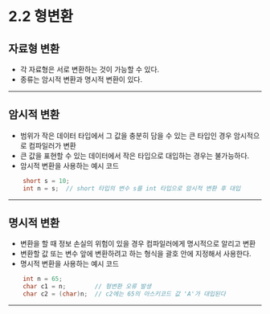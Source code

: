 # __2.2 형변환__
## 자료형 변환
- 각 자료형은 서로 변환하는 것이 가능할 수 있다.
- 종류는 암시적 변환과 명시적 변환이 있다.
---
## 암시적 변환
- 범위가 작은 데이터 타입에서 그 값을 충분히 담을 수 있는 큰 타입인 경우 암시적으로 컴파일러가 변환
- 큰 값을 표현할 수 있는 데이터에서 작은 타입으로 대입하는 경우는 불가능하다.
- 암시적 변환을 사용하는 예시 코드
```C#
    short s = 10;
    int n = s;  // short 타입의 변수 s를 int 타입으로 암시적 변환 후 대입
```
---
## 명시적 변환
- 변환을 할 때 정보 손실의 위험이 있을 경우 컴파일러에게 명시적으로 알리고 변환
- 변환할 값 또는 변수 앞에 변환하려고 하는 형식을 괄호 안에 지정해서 사용한다.
- 명시적 변환을 사용하는 예시 코드
```C#
    int n = 65;
    char c1 = n;        // 형변환 오류 발생
    char c2 = (char)n;  // c2에는 65의 아스키코드 값 'A'가 대입된다
```
---